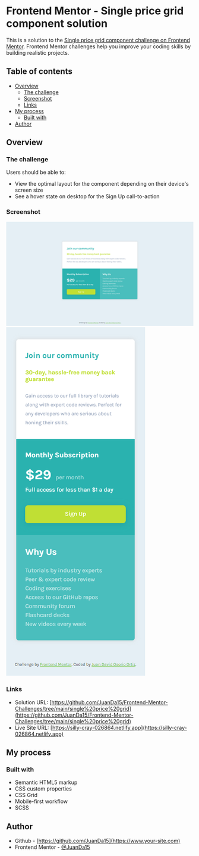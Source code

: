 # Frontend Mentor - Single price grid component solution

This is a solution to the [Single price grid component challenge on Frontend Mentor](https://www.frontendmentor.io/challenges/single-price-grid-component-5ce41129d0ff452fec5abbbc). Frontend Mentor challenges help you improve your coding skills by building realistic projects. 

## Table of contents

- [Overview](#overview)
  - [The challenge](#the-challenge)
  - [Screenshot](#screenshot)
  - [Links](#links)
- [My process](#my-process)
  - [Built with](#built-with)
- [Author](#author)

## Overview

### The challenge

Users should be able to:

- View the optimal layout for the component depending on their device's screen size
- See a hover state on desktop for the Sign Up call-to-action

### Screenshot

![](./assets/images/screenshots/1.PNG)
![](./assets/images/screenshots/2.PNG)


### Links

- Solution URL: [https://github.com/JuanDa15/Frontend-Mentor-Challenges/tree/main/single%20price%20grid](https://github.com/JuanDa15/Frontend-Mentor-Challenges/tree/main/single%20price%20grid)
- Live Site URL: [https://silly-cray-026864.netlify.app](https://silly-cray-026864.netlify.app)

## My process

### Built with

- Semantic HTML5 markup
- CSS custom properties
- CSS Grid
- Mobile-first workflow
- SCSS

## Author

- Github - [https://github.com/JuanDa15](https://www.your-site.com)
- Frontend Mentor - [@JuanDa15](https://www.frontendmentor.io/profile/yourusername)
